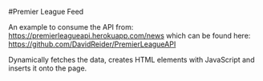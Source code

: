 #Premier League Feed

An example to consume the API from: https://premierleagueapi.herokuapp.com/news
which can be found here: https://github.com/DavidReider/PremierLeagueAPI

Dynamically fetches the data, creates HTML elements with JavaScript and inserts it onto the page.
